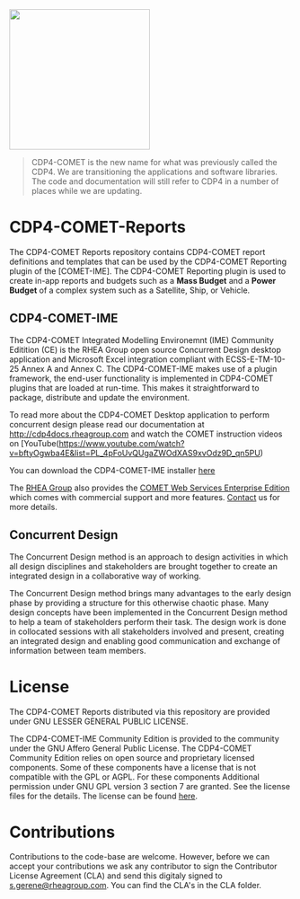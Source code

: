 <img src="https://github.com/RHEAGROUP/CDP4-Reports/raw/master/CDP4-COMET-Community-Edition.jpg" width="250">

> CDP4-COMET is the new name for what was previously called the CDP4. We are transitioning the applications and software libraries. The code and documentation will still refer to CDP4 in a number of places while we are updating.

# CDP4-COMET-Reports

The CDP4-COMET Reports repository contains CDP4-COMET report definitions and templates that can be used by the CDP4-COMET Reporting plugin of the [COMET-IME]. The CDP4-COMET Reporting plugin is used to create in-app reports and budgets such as a **Mass Budget** and a **Power Budget** of a complex system such as a Satellite, Ship, or Vehicle.

## CDP4-COMET-IME

The CDP4-COMET Integrated Modelling Environemnt (IME) Community Editition (CE) is the RHEA Group open source Concurrent Design desktop application and Microsoft Excel integration compliant with ECSS-E-TM-10-25 Annex A and Annex C. The CDP4-COMET-IME makes use of a plugin framework, the end-user functionality is implemented in CDP4-COMET plugins that are loaded at run-time. This makes it straightforward to package, distribute and update the environment.

To read more about the CDP4-COMET Desktop application to perform concurrent design please read our documentation at http://cdp4docs.rheagroup.com and watch the COMET instruction videos on [YouTube(https://www.youtube.com/watch?v=bftyOgwba4E&list=PL_4pFoUvQUgaZWOdXAS9xvOdz9D_qn5PU)

You can download the CDP4-COMET-IME installer [here](https://github.com/RHEAGROUP/COMET-IME-Community-Edition/releases)

The [RHEA Group](https://www.rheagroup.com) also provides the [COMET Web Services Enterprise Edition](https://github.com/RHEAGROUP/COMET-WebServices-Community-Edition/wiki/COMET-Web-Services-Enterprise-Edition) which comes with commercial support and more features. [Contact](https://www.rheagroup.com/contact) us for more details.

## Concurrent Design

The Concurrent Design method is an approach to design activities in which all design disciplines and stakeholders are brought together to create an integrated design in a collaborative way of working.

The Concurrent Design method brings many advantages to the early design phase by providing a structure for this otherwise chaotic phase. Many design concepts have been implemented in the Concurrent Design method to help a team of stakeholders perform their task. The design work is done in collocated sessions with all stakeholders involved and present, creating an integrated design and enabling good communication and exchange of information between team members.

# License

The CDP4-COMET Reports distributed via this repository are provided under GNU LESSER GENERAL PUBLIC LICENSE.

The CDP4-COMET-IME Community Edition is provided to the community under the GNU Affero General Public License. The CDP4-COMET Community Edition relies on open source and proprietary licensed components. Some of these components have a license that is not compatible with the GPL or AGPL. For these components Additional permission under GNU GPL version 3 section 7 are granted. See the license files for the details. The license can be found [here](LICENSE).

# Contributions

Contributions to the code-base are welcome. However, before we can accept your contributions we ask any contributor to sign the Contributor License Agreement (CLA) and send this digitaly signed to s.gerene@rheagroup.com. You can find the CLA's in the CLA folder.